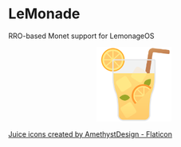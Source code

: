 # LeMonade
RRO-based Monet support for LemonageOS
<p align="center"><img src="lemonade.png" width="150"></p> 
<a href="https://www.flaticon.com/free-icons/juice" title="juice icons">Juice icons created by AmethystDesign - Flaticon</a>